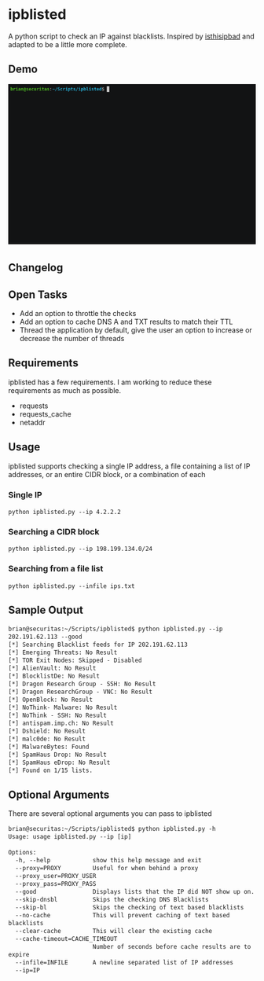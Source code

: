 # ipblisted
A python script to check an IP against blacklists.  Inspired by [isthisipbad](https://github.com/jgamblin/isthisipbad) and adapted to be a little more complete.

## Demo 
![Demo Image](https://github.com/krypticnetworks/ipblisted/blob/master/demo.gif)

## Changelog

## Open Tasks
- Add an option to throttle the checks 
- Add an option to cache DNS A and TXT results to match their TTL
- Thread the application by default, give the user an option to increase or decrease the number of threads

## Requirements
ipblisted has a few requirements.  I am working to reduce these requirements as much as possible.
- requests
- requests_cache
- netaddr

## Usage
ipblisted supports checking a single IP address, a file containing a list of IP addresses, or an entire CIDR block, or a combination of each

### Single IP
```
python ipblisted.py --ip 4.2.2.2
```

### Searching a CIDR block
```
python ipblisted.py --ip 198.199.134.0/24
```

### Searching from a file list
```
python ipblisted.py --infile ips.txt
```

## Sample Output
```
brian@securitas:~/Scripts/ipblisted$ python ipblisted.py --ip 202.191.62.113 --good
[*] Searching Blacklist feeds for IP 202.191.62.113
[*] Emerging Threats: No Result
[*] TOR Exit Nodes: Skipped - Disabled
[*] AlienVault: No Result
[*] BlocklistDe: No Result
[*] Dragon Research Group - SSH: No Result
[*] Dragon ResearchGroup - VNC: No Result
[*] OpenBlock: No Result
[*] NoThink- Malware: No Result
[*] NoThink - SSH: No Result
[*] antispam.imp.ch: No Result
[*] Dshield: No Result
[*] malc0de: No Result
[*] MalwareBytes: Found
[*] SpamHaus Drop: No Result
[*] SpamHaus eDrop: No Result
[*] Found on 1/15 lists.
```

## Optional Arguments
There are several optional arguments you can pass to ipblisted
```
brian@securitas:~/Scripts/ipblisted$ python ipblisted.py -h
Usage: usage ipblisted.py --ip [ip]

Options:
  -h, --help            show this help message and exit
  --proxy=PROXY         Useful for when behind a proxy
  --proxy_user=PROXY_USER
  --proxy_pass=PROXY_PASS
  --good                Displays lists that the IP did NOT show up on.
  --skip-dnsbl          Skips the checking DNS Blacklists
  --skip-bl             Skips the checking of text based blacklists
  --no-cache            This will prevent caching of text based blacklists
  --clear-cache         This will clear the existing cache
  --cache-timeout=CACHE_TIMEOUT
                        Number of seconds before cache results are to expire
  --infile=INFILE       A newline separated list of IP addresses
  --ip=IP               
```
